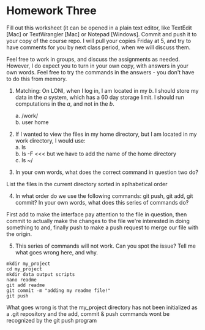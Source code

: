 # Homework Three

Fill out this worksheet (it can be opened in a plain text editor, like TextEdit [Mac] or TextWrangler [Mac] or Notepad [Windows]. Commit and push it to your copy of the course repo. I will pull your copies Friday at 5, and try to have comments for you by next class period, when we will discuss them. 

Feel free to work in groups, and discuss the assignments as needed. However, I do expect you to turn in your own copy, with answers in your own words. Feel free to try the commands in the answers - you don't have to do this from memory.

1. Matching: On LONI, when I log in, I am located in my _b_. I should store my data in the _a_ system, 
which has a 60 day storage limit. I should run computations in the _a_, and not in the _b_.

	a. /work/  
	b. user home

2. If I wanted to view the files in my home directory, but I am located in my work directory, I would use:  
	a. ls  
	b. ls -F  <<< but we have to add the name of the home directory  
	c. ls ~/

3. In your own words, what does the correct command in question two do?

List the files in the current directory sorted in aplhabetical order 

4. In what order do we use the following commands: git push, git add, git commit? In your own words, what does this series of commands do? 

First add to make the interface pay attention to the file in question, then commit to actually make the 
changes to the file we're interested in doing something to and, finally push to make a push request to merge 
our file with the origin.

5. This series of commands will not work. Can you spot the issue? Tell me what goes wrong here, and why.

```
mkdir my_project
cd my_project
mkdir data output scripts
nano readme
git add readme
git commit -m "adding my readme file!"
git push
```
What goes wrong is that the my_project directory has not been initialized as a .git repository and the add, 
commit & push commands wont be recognized by the git push program
